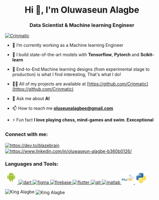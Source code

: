 <h1 align="center">Hi 👋, I'm Oluwaseun Alagbe</h1>
<h3 align="center">Data Scientist & Machine learning Engineer</h3>

<p align="left"> <a href="https://github.com/ryo-ma/github-profile-trophy"><img src="https://github-profile-trophy.vercel.app/?username=Crinmatic" alt="Crinmatic" /></a> </p>

- 🔭 I’m currently working as a Machine learning Engineer

- 🌱 I build state-of-the-art models with **Tensorflow**, **Pytorch** and **Scikit-learn**

- 📝 End-to-End Machine learning designs (from experimental stage to production) is what I find interesting, That's what I do!

- 👨‍💻 All of my projects are available at [https://github.com/Crinmatic](https://github.com/Crinmatic)



- 💬 Ask me about **AI**

- 📫 How to reach me **oluseunalagbee@gmail.com**

- ⚡ Fun fact **I love playing chess, mind-games and swim. Execeptional**

<h3 align="left">Connect with me:</h3>
<p align="left">
<a href="https://dev.to/https://dev.to/blazebrain" target="blank"><img align="center" src="https://cdn.jsdelivr.net/npm/simple-icons@3.0.1/icons/dev-dot-to.svg" alt="https://dev.to/blazebrain" height="30" width="40" /></a>
<a href="https://linkedin.com/in/https://www.linkedin.com/in/oluwaseun-alagbe-b360b0126/" target="blank"><img align="center" src="https://raw.githubusercontent.com/rahuldkjain/github-profile-readme-generator/master/src/images/icons/Social/linked-in-alt.svg" alt="https://www.linkedin.com/in/oluwaseun-alagbe-b360b0126/" height="30" width="40" /></a>
</p>

<h3 align="left">Languages and Tools:</h3>
<p align="left"> <a href="https://www.tensorflow.org/" target="_blank"> <img src="https://raw.githubusercontent.com/devicons/devicon/master/icons/android/android-original-wordmark.svg" alt="android" width="40" height="40"/> </a> <a href="https://pytorch.org/" target="_blank"> <img src="https://www.vectorlogo.zone/logos/dartlang/dartlang-icon.svg" alt="dart" width="40" height="40"/> </a> <a href="https://huggingface.co/" target="_blank"> <img src="https://www.vectorlogo.zone/logos/figma/figma-icon.svg" alt="figma" width="40" height="40"/> </a> <a href="https://scikit-learn.org/" target="_blank"> <img src="https://www.vectorlogo.zone/logos/firebase/firebase-icon.svg" alt="firebase" width="40" height="40"/> </a> <a href="https://aws.amazon.com/" target="_blank"> <img src="https://www.vectorlogo.zone/logos/flutterio/flutterio-icon.svg" alt="flutter" width="40" height="40"/> </a> <a href="https://git-scm.com/" target="_blank"> <img src="https://www.vectorlogo.zone/logos/git-scm/git-scm-icon.svg" alt="git" width="40" height="40"/> </a> <a href="https://www.mathworks.com/" target="_blank"> <img src="https://upload.wikimedia.org/wikipedia/commons/2/21/Matlab_Logo.png" alt="matlab" width="40" height="40"/> </a> <a href="https://www.mysql.com/" target="_blank"> <img src="https://raw.githubusercontent.com/devicons/devicon/master/icons/mysql/mysql-original-wordmark.svg" alt="mysql" width="40" height="40"/> </a> <a href="https://www.python.org" target="_blank"> <img src="https://raw.githubusercontent.com/devicons/devicon/master/icons/python/python-original.svg" alt="python" width="40" height="40"/> </a> </p>

<p><img align="left" src="https://github-readme-stats.vercel.app/api/top-langs?username=Crinmatic&show_icons=true&locale=en&layout=compact" alt="King Alagbe" /></p>

<p>&nbsp;<img align="center" src="https://github-readme-stats.vercel.app/api?username=Crinmatic&show_icons=true&locale=en" alt="King Alagbe" /></p>
